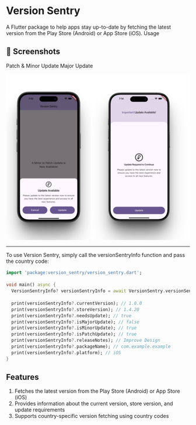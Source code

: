 Version Sentry 
================
A Flutter package to help apps stay up-to-date by fetching the latest version from the Play Store (Android) or App Store (iOS).
Usage


## 📱 Screenshots

[//]: # ()
[//]: # (| Patch & Minor Update                          | Major Update                                  |)

[//]: # (|-----------------------------------------------|-----------------------------------------------|)

[//]: # (| ![patch_update]&#40;screenshots/patch_update.png&#41; | ![patch_update]&#40;screenshots/major_update.png&#41; |)

Patch & Minor Update                           Major Update
<div>
  <img src="https://raw.githubusercontent.com/abubakar955786/version_sentry/main/screenshots/screenshot.png" alt="Screenshot" style="max-width: 100%; height: auto;" />
</div>





-----
To use Version Sentry, simply call the versionSentryInfo function and pass the country code:

```dart
import 'package:version_sentry/version_sentry.dart';

void main() async {
  VersionSentryInfo? versionSentryInfo = await VersionSentry.versionSentryInfo(countryCode: 'in');

  print(versionSentryInfo?.currentVersion); // 1.0.0
  print(versionSentryInfo?.storeVersion); // 1.4.20
  print(versionSentryInfo?.needsUpdate); // true
  print(versionSentryInfo?.isMajorUpdate); // false
  print(versionSentryInfo?.isMinorUpdate); // true
  print(versionSentryInfo?.isPatchUpdate); // true
  print(versionSentryInfo?.releaseNotes); // Improve Design
  print(versionSentryInfo?.packageName); // com.example.example
  print(versionSentryInfo?.platform); // iOS
}
```

Features
--------
1. Fetches the latest version from the Play Store (Android) or App Store (iOS)
2. Provides information about the current version, store version, and update requirements
3. Supports country-specific version fetching using country codes

